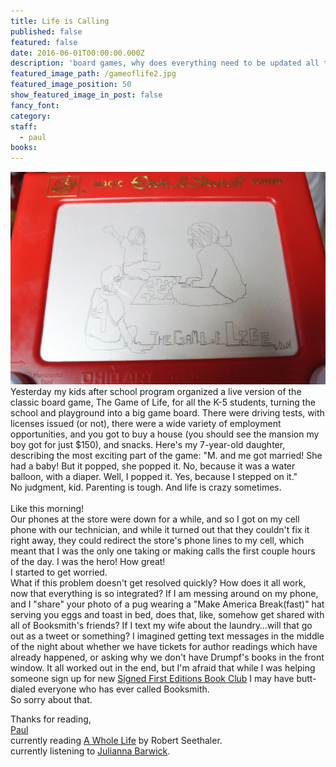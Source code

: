 ```yaml
---
title: Life is Calling
published: false
featured: false
date: 2016-06-01T00:00:00.000Z
description: 'board games, why does everything need to be updated all the time, does my data plan cover this, and balloon babies.'
featured_image_path: /gameoflife2.jpg
featured_image_position: 50
show_featured_image_in_post: false
fancy_font:
category:
staff:
  - paul
books:
---
```



![](/uploads/versions/gameoflife---x----1680-1134x---.jpg)Yesterday my kids after school program organized a live version of the classic board game, The Game of Life, for all the K-5 students, turning the school and playground into a big game board. There were driving tests, with licenses issued (or not), there were a wide variety of employment opportunities, and you got to buy a house (you should see the mansion my boy got for just $150), and snacks. Here's my 7-year-old daughter, describing the most exciting part of the game: "M. and me got married! She had a baby! But it popped, she popped it. No, because it was a water balloon, with a diaper. Well, I popped it. Yes, because I stepped on it."
<br>No judgment, kid. Parenting is tough. And life is crazy sometimes.
<br>
<br>Like this morning!
<br>Our phones at the store were down for a while, and so I got on my cell phone with our technician, and while it turned out that they couldn't fix it right away, they could redirect the store's phone lines to my cell, which meant that I was the only one taking or making calls the first couple hours of the day. I was the hero! How great!
<br>I started to get worried.
<br>What if this problem doesn't get resolved quickly? How does it all work, now that everything is so integrated? If I am messing around on my phone, and I "share" your photo of a pug wearing a "Make America Break(fast)" hat serving you eggs and toast in bed, does that, like, somehow get shared with all of Booksmith's friends? If I text my wife about the laundry…will that go out as a tweet or something? I imagined getting text messages in the middle of the night about whether we have tickets for author readings which have already happened, or asking why we don't have Drumpf's books in the front window. It all worked out in the end, but I'm afraid that while I was helping someone sign up for new [Signed First Editions Book Club](http://www.brooklinebooksmith.com/sfe/) I may have butt-dialed everyone who has ever called Booksmith.
<br>So sorry about that.
<br>

Thanks for reading,
<br>[Paul](http://www.ptpainter.com/)
<br>currently reading [A Whole Life](http://www.irishtimes.com/culture/books/a-whole-life-by-robert-seethaler-one-man-endures-one-day-at-a-time-1.2394527) by Robert Seethaler.
<br>currently listening to [Julianna Barwick](https://www.youtube.com/watch?v=Kqa8glZUJ54).
<br>